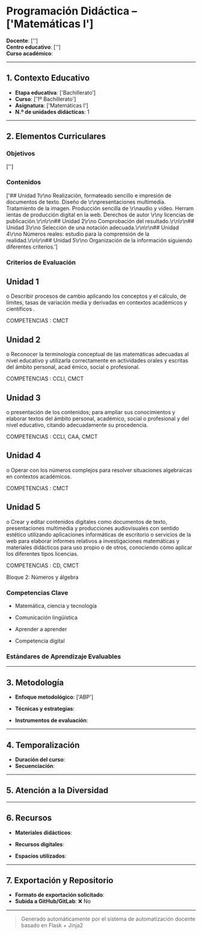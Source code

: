# Programación Didáctica – ['Matemáticas I']

**Docente**: ['']  
**Centro educativo**: ['']  
**Curso académico**:   

---

## 1. Contexto Educativo

- **Etapa educativa**: ['Bachillerato']
- **Curso**: ['1º Bachillerato']
- **Asignatura**: ['Matemáticas I']
- **N.º de unidades didácticas**: 1

---

## 2. Elementos Curriculares

### Objetivos
['']

### Contenidos

['## Unidad 1\r\no Realización, formateado sencillo e impresión de documentos de texto. Diseño de \r\npresentaciones multimedia. Tratamiento de la imagen. Producción sencilla de \r\naudio y vídeo. Herram ientas de producción digital en la web. Derechos de autor \r\ny licencias de publicación.\r\n\r\n## Unidad 2\r\no Comprobación del resultado.\r\n\r\n## Unidad 3\r\no Selección de una notación adecuada.\r\n\r\n## Unidad 4\r\no Números reales: estudio para la comprensión de la realidad.\r\n\r\n## Unidad 5\r\no Organización de la información siguiendo diferentes criterios.']


### Criterios de Evaluación

## Unidad 1
o Describir procesos de cambio aplicando los conceptos y el cálculo, de límites, 
tasas de variación media y derivadas en contextos académicos y científicos . 
 
COMPETENCIAS : CMCT

## Unidad 2
o Reconocer la terminología conceptual de las matemáticas adecuadas al nivel 
educativo y utilizarla correctamente en actividades orales y escritas del ámbito 
personal, acad émico, social o profesional.  
 
COMPETENCIAS : CCLI,  CMCT

## Unidad 3
o presentación de los contenidos; para ampliar sus conocimientos y elaborar 
textos del ámbito personal, académico, social o profesional y del nivel educativo, 
citando adecuadamente su procedencia.   
 
COMPETENCIAS : CCLI, CAA, CMCT

## Unidad 4
o Operar con los números complejos para resolver situaciones algebraicas en 
contextos académicos.  
 
COMPETENCIAS : CMCT

## Unidad 5
o Crear y editar contenidos digitales como documentos de texto, presentaciones 
multimedia y producciones audiovisuales con sentido estético utilizando 
aplicaciones informáticas de escritorio o servicios de la web para elaborar 
informes relativos a investigaciones matemáticas y materiales didácticos para 
uso propio o de otros, conociendo cómo aplicar los diferentes tipos licencias.  
 
COMPETENCIAS : CD, CMCT  
 
Bloque 2: Números y álgebra


### Competencias Clave


- Matemática, ciencia y tecnología

- Comunicación lingüística

- Aprender a aprender

- Competencia digital



### Estándares de Aprendizaje Evaluables


---

## 3. Metodología

- **Enfoque metodológico**: ['ABP']
- **Técnicas y estrategias**:  
  
- **Instrumentos de evaluación**: 

---

## 4. Temporalización

- **Duración del curso**: 
- **Secuenciación**:  
  

---

## 5. Atención a la Diversidad



---

## 6. Recursos

- **Materiales didácticos**:  
  
- **Recursos digitales**:  
  
- **Espacios utilizados**: 

---

## 7. Exportación y Repositorio

- **Formato de exportación solicitado**: 
- **Subida a GitHub/GitLab**: ❌ No


---

> Generado automáticamente por el sistema de automatización docente basado en Flask + Jinja2